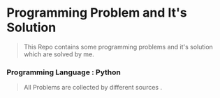 # Programming Problem and It's Solution

> This Repo contains some programming problems and it's solution which are solved by me.

### Programming Language : **Python**

> All Problems are collected by different sources .

